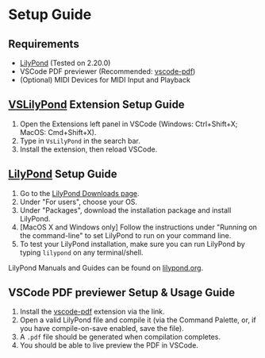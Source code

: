 # Setup Guide

## Requirements

* [LilyPond](http://lilypond.org/) (Tested on 2.20.0)
* VSCode PDF previewer (Recommended: [vscode-pdf](https://marketplace.visualstudio.com/items?itemName=tomoki1207.pdf))
* (Optional) MIDI Devices for MIDI Input and Playback

## [VSLilyPond](https://marketplace.visualstudio.com/items?itemName=lhl2617.vslilypond) Extension Setup Guide

1. Open the Extensions left panel in VSCode (Windows: Ctrl+Shift+X; MacOS: Cmd+Shift+X).
2. Type in `VsLilyPond` in the search bar.
3. Install the extension, then reload VSCode.

## [LilyPond](http://lilypond.org/) Setup Guide

1. Go to the [LilyPond Downloads page](https://lilypond.org/download.html).
2. Under "For users", choose your OS.
3. Under "Packages", download the installation package and install LilyPond.
4. [MacOS X and Windows only] Follow the instructions under "Running on the command-line" to set LilyPond to run on your command line.
5. To test your LilyPond installation, make sure you can run LilyPond by typing `lilypond` on any terminal/shell.

LilyPond Manuals and Guides can be found on [lilypond.org](http://lilypond.org).

## VSCode PDF previewer Setup & Usage Guide

1. Install the [vscode-pdf](https://marketplace.visualstudio.com/items?itemName=tomoki1207.pdf) extension via the link.
2. Open a valid LilyPond file and compile it (via the Command Palette, or, if you have compile-on-save enabled, save the file).
3. A `.pdf` file should be generated when compilation completes.
4. You should be able to live preview the PDF in VSCode.

